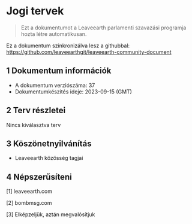 # Jogi tervek

>Ezt a dokumentumot a Leaveearth parlamenti szavazási programja hozta létre automatikusan.

Ez a dokumentum szinkronizálva lesz a githubbal: https://github.com/leaveearthgit/leaveearth-community-document

## 1 Dokumentum információk

- A dokumentum verziószáma: 37
- Dokumentumkészítés ideje: 2023-09-15 (GMT)

## 2 Terv részletei

Nincs kiválasztva terv

## 3 Köszönetnyilvánítás
* Leaveearth közösség tagjai

## 4 Népszerűsíteni
[1] leaveearth.com

[2] bombmsg.com

[3] Elképzeljük, aztán megvalósítjuk